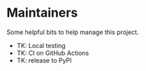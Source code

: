 # Maintainers

Some helpful bits to help manage this project.

- TK: Local testing
- TK: CI on GitHub Actions
- TK: release to PyPI
